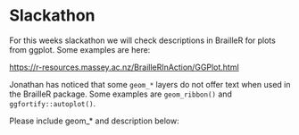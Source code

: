 
# Slackathon

For this weeks slackathon we will check descriptions in BrailleR for plots from ggplot. Some examples are here:

https://r-resources.massey.ac.nz/BrailleRInAction/GGPlot.html

Jonathan has noticed that some `geom_*` layers do not offer text when used in the BrailleR package. Some examples are `geom_ribbon()` and `ggfortify::autoplot()`.

Please include geom_* and description below:
